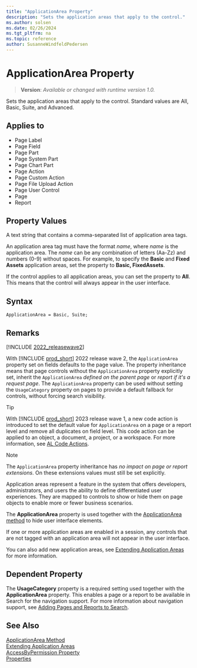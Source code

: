 ```yaml
---
title: "ApplicationArea Property"
description: "Sets the application areas that apply to the control."
ms.author: solsen
ms.date: 02/26/2024
ms.tgt_pltfrm: na
ms.topic: reference
author: SusanneWindfeldPedersen
---
```

[//]: # (START>DO_NOT_EDIT)
[//]: # (IMPORTANT:Do not edit any of the content between here and the END>DO_NOT_EDIT.)
[//]: # (Any modifications should be made in the .xml files in the ModernDev repo.)
# ApplicationArea Property
> **Version**: _Available or changed with runtime version 1.0._

Sets the application areas that apply to the control. Standard values are All, Basic, Suite, and Advanced.

## Applies to
-   Page Label
-   Page Field
-   Page Part
-   Page System Part
-   Page Chart Part
-   Page Action
-   Page Custom Action
-   Page File Upload Action
-   Page User Control
-   Page
-   Report

[//]: # (IMPORTANT: END>DO_NOT_EDIT)


## Property Values

A text string that contains a comma-separated list of application area tags.  
  
An application area tag must have the format *name*, where *name* is the application area. The *name* can be any combination of letters (Aa-Zz) and numbers (0-9) without spaces. For example, to specify the **Basic** and **Fixed Assets** application areas, set the property to **Basic, FixedAssets**.  
  
If the control applies to all application areas, you can set the property to **All**. This means that the control will always appear in the user interface.  
 
## Syntax

```AL
ApplicationArea = Basic, Suite;
```

## Remarks

[!INCLUDE [2022_releasewave2](../../includes/2022_releasewave2.md)]

With [!INCLUDE [prod_short](../includes/prod_short.md)] 2022 release wave 2, the `ApplicationArea` property set on fields defaults to the page value. The property inheritance means that page controls without the `ApplicationArea` property explicitly set, inherit the `ApplicationArea` *defined on the parent page* or *report if it's a request page*. The `ApplicationArea` property can be used without setting the `UsageCategory` property on pages to provide a default fallback for controls, without forcing search visibility.

> [!TIP]  
> With [!INCLUDE [prod_short](../includes/prod_short.md)] 2023 release wave 1, a new code action is introduced to set the default value for `ApplicationArea` on a page or a report level and remove all duplicates on field level. This code action can be applied to an object, a document, a project, or a workspace. For more information, see [AL Code Actions](../devenv-code-actions.md).

> [!NOTE]  
> The `ApplicationArea` property inheritance has *no impact on page or report extensions*. On these extensions values must still be set explicitly.

Application areas represent a feature in the system that offers developers, administrators, and users the ability to define differentiated user experiences. They are mapped to controls to show or hide them on page objects to enable more or fewer business scenarios.

The **ApplicationArea** property is used together with the [ApplicationArea method](../methods-auto/session/session-applicationarea-method.md) to hide user interface elements.  
  
If one or more application areas are enabled in a session, any controls that are not tagged with an application area will not appear in the user interface. 

You can also add new application areas, see [Extending Application Areas](../devenv-extending-application-areas.md) for more information.

## Dependent Property

The **UsageCategory** property is a required setting used together with the **ApplicationArea** property. This enables a page or a report to be available in Search for the navigation support. For more information about navigation support, see [Adding Pages and Reports to Search](../devenv-al-menusuite-functionality.md).  
   
## See Also  

[ApplicationArea Method](../methods-auto/session/session-applicationarea-method.md)  
[Extending Application Areas](../devenv-extending-application-areas.md)  
[AccessByPermission Property](devenv-accessbypermission-property.md)  
[Properties](devenv-properties.md)